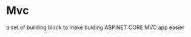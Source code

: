 # Mvc
a set of building block to make bulding ASP.NET CORE MVC app easier

[](https://speckledlizard.visualstudio.com/DefaultCollection/_apis/public/build/definitions/30de61d4-ada2-4822-bcdd-d5a48b70f56e/36/badge)

